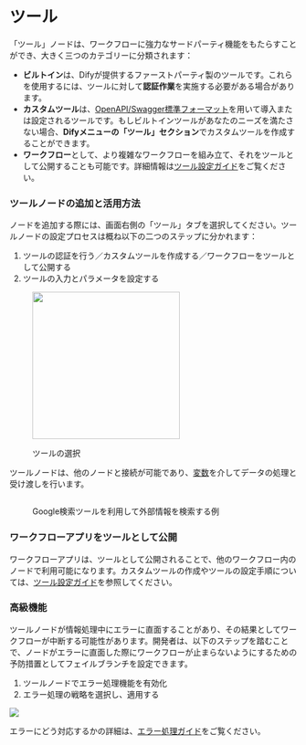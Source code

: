 # ツール

「ツール」ノードは、ワークフローに強力なサードパーティ機能をもたらすことができ、大きく三つのカテゴリーに分類されます：

* **ビルトイン**は、Difyが提供するファーストパーティ製のツールです。これらを使用するには、ツールに対して**認証作業**を実施する必要がある場合があります。
* **カスタムツール**は、[OpenAPI/Swagger標準フォーマット](https://swagger.io/specification/)を用いて導入または設定されるツールです。もしビルトインツールがあなたのニーズを満たさない場合、**Difyメニューの「ツール」セクション**でカスタムツールを作成することができます。
* **ワークフロー**として、より複雑なワークフローを組み立て、それをツールとして公開することも可能です。詳細情報は[ツール設定ガイド](../../tools/README.md)をご覧ください。

### ツールノードの追加と活用方法

ノードを追加する際には、画面右側の「ツール」タブを選択してください。ツールノードの設定プロセスは概ね以下の二つのステップに分かれます：

1. ツールの認証を行う／カスタムツールを作成する／ワークフローをツールとして公開する
2. ツールの入力とパラメータを設定する

<figure><img src="../../../.gitbook/assets/workflow-tool.png" alt="" width="258"><figcaption><p>ツールの選択</p></figcaption></figure>

ツールノードは、他のノードと接続が可能であり、[変数](../variables.md)を介してデータの処理と受け渡しを行います。

<figure><img src="../../../.gitbook/assets/workflow-google-search-tool.png" alt=""><figcaption><p>Google検索ツールを利用して外部情報を検索する例</p></figcaption></figure>

### ワークフローアプリをツールとして公開

ワークフローアプリは、ツールとして公開されることで、他のワークフロー内のノードで利用可能になります。カスタムツールの作成やツールの設定手順については、[ツール設定ガイド](../../tools/README.md)を参照してください。

### 高級機能

ツールノードが情報処理中にエラーに直面することがあり、その結果としてワークフローが中断する可能性があります。開発者は、以下のステップを踏むことで、ノードがエラーに直面した際にワークフローが止まらないようにするための予防措置としてフェイルブランチを設定できます。

1. ツールノードでエラー処理機能を有効化
2. エラー処理の戦略を選択し、適用する

![](https://assets-docs.dify.ai/2024/12/39dc3b5881d9a5fe35b877971f70d3a6.png)

エラーにどう対応するかの詳細は、[エラー処理ガイド](../error-handling/README.md)をご覧ください。
